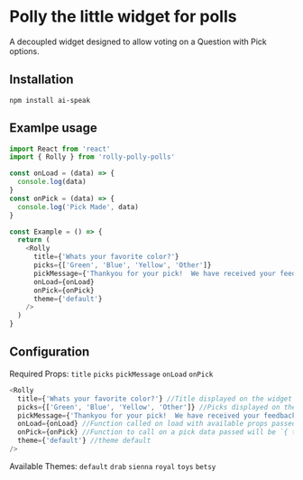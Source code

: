 # Polly the little widget for polls

A decoupled widget designed to allow voting on a Question with Pick options.

## Installation

```
npm install ai-speak
```

## Examlpe usage

```javascript
import React from 'react'
import { Rolly } from 'rolly-polly-polls'

const onLoad = (data) => {
  console.log(data)
}
const onPick = (data) => {
  console.log('Pick Made', data)
}

const Example = () => {
  return (
    <Rolly
      title={'Whats your favorite color?'}
      picks={['Green', 'Blue', 'Yellow', 'Other']}
      pickMessage={'Thankyou for your pick!  We have received your feedback!'}
      onLoad={onLoad}
      onPick={onPick}
      theme={'default'}
    />
  )
}
```

## Configuration

Required Props:
`title`
`picks`
`pickMessage`
`onLoad`
`onPick`

```javascript
<Rolly
  title={'Whats your favorite color?'} //Title displayed on the widget
  picks={['Green', 'Blue', 'Yellow', 'Other']} //Picks displayed on the widget passed as an array of strings
  pickMessage={'Thankyou for your pick!  We have received your feedback!'} //Message displayed on a pick
  onLoad={onLoad} //Function called on load with available props passed. Right now its just the string "rollyLoaded"
  onPick={onPick} //Function to call on a pick data passed will be `{ title, pick }`
  theme={'default'} //theme default
/>
```

Available Themes:
`default` `drab` `sienna` `royal` `toys` `betsy`
